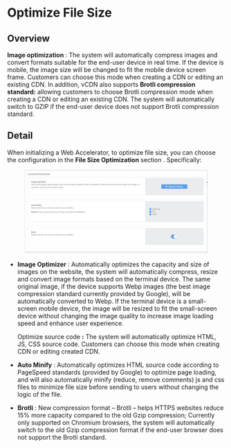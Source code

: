 # Optimize File Size

## Overview <a href="#tong-quan" id="tong-quan"></a>

**Image optimization** : The system will automatically compress images and convert formats suitable for the end-user device in real time. If the device is mobile, the image size will be changed to fit the mobile device screen frame. Customers can choose this mode when creating a CDN or editing an existing CDN. In addition, vCDN also supports **Brotli compression standard:** allowing customers to choose Brotli compression mode when creating a CDN or editing an existing CDN. The system will automatically switch to GZIP if the end-user device does not support Brotli compression standard.

## Detail <a href="#chi-tiet" id="chi-tiet"></a>

When initializing a Web Accelerator, to optimize file size, you can choose the configuration in the **File Size Optimization** section . Specifically:

<figure><img src="../../.gitbook/assets/image (10) (1) (1).png" alt=""><figcaption></figcaption></figure>

*   **Image Optimizer** : Automatically optimizes the capacity and size of images on the website, the system will automatically compress, resize and convert image formats based on the terminal device. The same original image, if the device supports Webp images (the best image compression standard currently provided by Google), will be automatically converted to Webp. If the terminal device is a small-screen mobile device, the image will be resized to fit the small-screen device without changing the image quality to increase image loading speed and enhance user experience.

    Optimize source code **:** The system will automatically optimize HTML, JS, CSS source code. Customers can choose this mode when creating CDN or editing created CDN.
* **Auto Minify** : Automatically optimizes HTML source code according to PageSpeed ​​standards (provided by Google) to optimize page loading, and will also automatically minify (reduce, remove comments) js and css files to minimize file size before sending to users without changing the logic of the file.
* **Brotli** : New compression format – Brotli – helps HTTPS websites reduce 15% more capacity compared to the old Gzip compression; Currently only supported on Chromium browsers, the system will automatically switch to the old Gzip compression format if the end-user browser does not support the Brotli standard.
